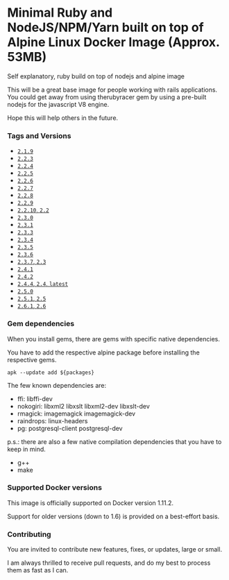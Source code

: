 # Minimal Ruby and NodeJS/NPM/Yarn built on top of Alpine Linux Docker Image (Approx. 53MB)
Self explanatory, ruby build on top of nodejs and alpine image

This will be a great base image for people working with rails applications.
You could get away from using therubyracer gem by using a pre-built nodejs for the javascript V8 engine.

Hope this will help others in the future.

### Tags and Versions
- [`2.1.9`](https://github.com/Daniel-ltw/ruby-node-alpine/blob/master/2.1.9/Dockerfile)
- [`2.2.3`](https://github.com/Daniel-ltw/ruby-node-alpine/blob/master/2.2.3/Dockerfile)
- [`2.2.4`](https://github.com/Daniel-ltw/ruby-node-alpine/blob/master/2.2.4/Dockerfile)
- [`2.2.5`](https://github.com/Daniel-ltw/ruby-node-alpine/blob/master/2.2.5/Dockerfile)
- [`2.2.6`](https://github.com/Daniel-ltw/ruby-node-alpine/blob/master/2.2.6/Dockerfile)
- [`2.2.7`](https://github.com/Daniel-ltw/ruby-node-alpine/blob/master/2.2.7/Dockerfile)
- [`2.2.8`](https://github.com/Daniel-ltw/ruby-node-alpine/blob/master/2.2.8/Dockerfile)
- [`2.2.9`](https://github.com/Daniel-ltw/ruby-node-alpine/blob/master/2.2.9/Dockerfile)
- [`2.2.10`, `2.2`](https://github.com/Daniel-ltw/ruby-node-alpine/blob/master/2.2.10/Dockerfile)
- [`2.3.0`](https://github.com/Daniel-ltw/ruby-node-alpine/blob/master/2.3.0/Dockerfile)
- [`2.3.1`](https://github.com/Daniel-ltw/ruby-node-alpine/blob/master/2.3.1/Dockerfile)
- [`2.3.3`](https://github.com/Daniel-ltw/ruby-node-alpine/blob/master/2.3.3/Dockerfile)
- [`2.3.4`](https://github.com/Daniel-ltw/ruby-node-alpine/blob/master/2.3.4/Dockerfile)
- [`2.3.5`](https://github.com/Daniel-ltw/ruby-node-alpine/blob/master/2.3.5/Dockerfile)
- [`2.3.6`](https://github.com/Daniel-ltw/ruby-node-alpine/blob/master/2.3.6/Dockerfile)
- [`2.3.7`, `2.3`](https://github.com/Daniel-ltw/ruby-node-alpine/blob/master/2.3.7/Dockerfile)
- [`2.4.1`](https://github.com/Daniel-ltw/ruby-node-alpine/blob/master/2.4.1/Dockerfile)
- [`2.4.2`](https://github.com/Daniel-ltw/ruby-node-alpine/blob/master/2.4.2/Dockerfile)
- [`2.4.4`, `2.4`, `latest`](https://github.com/Daniel-ltw/ruby-node-alpine/blob/master/2.4.4/Dockerfile)
- [`2.5.0`](https://github.com/Daniel-ltw/ruby-node-alpine/blob/master/2.5.0/Dockerfile)
- [`2.5.1`, `2.5`](https://github.com/Daniel-ltw/ruby-node-alpine/blob/master/2.5.1/Dockerfile)
- [`2.6.1`, `2.6`](https://github.com/Daniel-ltw/ruby-node-alpine/blob/master/2.6.1/Dockerfile)


### Gem dependencies
When you install gems, there are gems with specific native dependencies.

You have to add the respective alpine package before installing the respective gems.
```
apk --update add ${packages}
```

The few known dependencies are:
* ffi: libffi-dev
* nokogiri: libxml2 libxslt libxml2-dev libxslt-dev
* rmagick: imagemagick imagemagick-dev
* raindrops: linux-headers
* pg: postgresql-client postgresql-dev

p.s.: there are also a few native compilation dependencies that you have to keep in mind.
* g++
* make


### Supported Docker versions

This image is officially supported on Docker version 1.11.2.

Support for older versions (down to 1.6) is provided on a best-effort basis.

### Contributing

You are invited to contribute new features, fixes, or updates, large or small.

I am always thrilled to receive pull requests, and do my best to process them as fast as I can.
